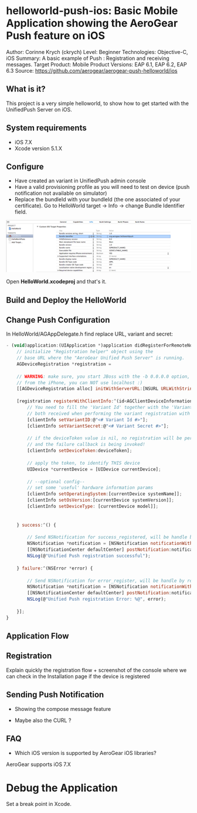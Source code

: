 helloworld-push-ios: Basic Mobile Application showing the AeroGear Push feature on iOS
======================================================================================
Author: Corinne Krych (ckrych)
Level: Beginner
Technologies: Objective-C, iOS
Summary: A basic example of Push : Registration and receiving messages.
Target Product: Mobile
Product Versions: EAP 6.1, EAP 6.2, EAP 6.3
Source: https://github.com/aerogear/aerogear-push-helloworld/ios

What is it?
-----------

This project is a very simple helloworld, to show how to get started with the UnifiedPush Server on iOS.

System requirements
-------------------
- iOS 7.X
- Xcode version 5.1.X

Configure
---------
* Have created an variant in UnifiedPush admin console
* Have a valid provisioning profile as you will need to test on device (push notification not available on simulator)
* Replace the bundleId with your bundleId (the one associated of your certificate).
Go to HelloWorld target -> Info -> change Bundle Identifier field.

![change helloworld bundle](doc/change-helloworld-bundle.png)

Open **HelloWorld.xcodeproj** and that's it.

Build and Deploy the HelloWorld
-------------------------------

## Change Push Configuration

In HelloWorld/AGAppDelegate.h find replace URL, variant and secret:

```javascript
- (void)application:(UIApplication *)application didRegisterForRemoteNotificationsWithDeviceToken:(NSData *)deviceToken {
    // initialize "Registration helper" object using the
    // base URL where the "AeroGear Unified Push Server" is running.
    AGDeviceRegistration *registration =

    // WARNING: make sure, you start JBoss with the -b 0.0.0.0 option, to bind on all interfaces
    // from the iPhone, you can NOT use localhost :)
    [[AGDeviceRegistration alloc] initWithServerURL:[NSURL URLWithString:@"<# URL of the running AeroGear UnifiedPush Server #>"]];

    [registration registerWithClientInfo:^(id<AGClientDeviceInformation> clientInfo) {
        // You need to fill the 'Variant Id' together with the 'Variant Secret'
        // both received when performing the variant registration with the server.
        [clientInfo setVariantID:@"<# Variant Id #>"];
        [clientInfo setVariantSecret:@"<# Variant Secret #>"];

        // if the deviceToken value is nil, no registration will be performed
        // and the failure callback is being invoked!
        [clientInfo setDeviceToken:deviceToken];

        // apply the token, to identify THIS device
        UIDevice *currentDevice = [UIDevice currentDevice];

        // --optional config--
        // set some 'useful' hardware information params
        [clientInfo setOperatingSystem:[currentDevice systemName]];
        [clientInfo setOsVersion:[currentDevice systemVersion]];
        [clientInfo setDeviceType: [currentDevice model]];


    } success:^() {

        // Send NSNotification for success_registered, will be handle by registered AGViewController
        NSNotification *notification = [NSNotification notificationWithName:@"success_registered" object:nil];
        [[NSNotificationCenter defaultCenter] postNotification:notification];
        NSLog(@"Unified Push registration successful");

    } failure:^(NSError *error) {

        // Send NSNotification for error_register, will be handle by registered AGViewController
        NSNotification *notification = [NSNotification notificationWithName:@"error_register" object:nil];
        [[NSNotificationCenter defaultCenter] postNotification:notification];
        NSLog(@"Unified Push registration Error: %@", error);

    }];
}

```


Application Flow
----------------------

## Registration

Explain quickly the registration flow + screenshot of the console where we can check in the Installation page if the device is registered

## Sending Push Notification

* Showing the compose message feature

* Maybe also the CURL ?




FAQ
--------------------

* Which iOS version is supported by AeroGear iOS libraries?

AeroGear supports iOS 7.X


Debug the Application
=====================

Set a break point in Xcode.
